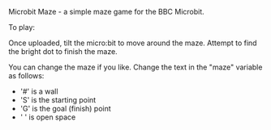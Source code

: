 Microbit Maze - a simple maze game for the BBC Microbit.

To play:

Once uploaded, tilt the micro:bit to move around the maze. 
Attempt to find the bright dot to finish the maze.

You can change the maze if you like. Change the text in the "maze" variable as follows:
- '#' is a wall
- 'S' is the starting point
- 'G' is the goal (finish) point
- ' ' is open space
